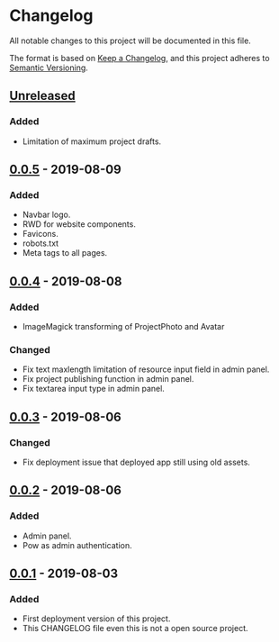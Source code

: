 # Changelog
All notable changes to this project will be documented in this file.

The format is based on [Keep a Changelog](https://keepachangelog.com/en/1.0.0/),
and this project adheres to [Semantic Versioning](https://semver.org/spec/v2.0.0.html).

## [Unreleased]
### Added
- Limitation of maximum project drafts.

## [0.0.5] - 2019-08-09
### Added
- Navbar logo.
- RWD for website components.
- Favicons.
- robots.txt
- Meta tags to all pages.

## [0.0.4] - 2019-08-08
### Added
- ImageMagick transforming of ProjectPhoto and Avatar

### Changed
- Fix text maxlength limitation of resource input field in admin panel.
- Fix project publishing function in admin panel.
- Fix textarea input type in admin panel.

## [0.0.3] - 2019-08-06
### Changed
- Fix deployment issue that deployed app still using old assets.

## [0.0.2] - 2019-08-06
### Added
- Admin panel.
- Pow as admin authentication.

## [0.0.1] - 2019-08-03
### Added
- First deployment version of this project.
- This CHANGELOG file even this is not a open source project.

[Unreleased]: https://github.com/ccmikechen/Birdiy-server/compare/v0.0.5...HEAD
[0.0.5]: https://github.com/ccmikechen/Birdiy-server/releases/tag/v0.0.5
[0.0.4]: https://github.com/ccmikechen/Birdiy-server/releases/tag/v0.0.4
[0.0.3]: https://github.com/ccmikechen/Birdiy-server/releases/tag/v0.0.3
[0.0.2]: https://github.com/ccmikechen/Birdiy-server/releases/tag/v0.0.2
[0.0.1]: https://github.com/ccmikechen/Birdiy-server/releases/tag/v0.0.1
